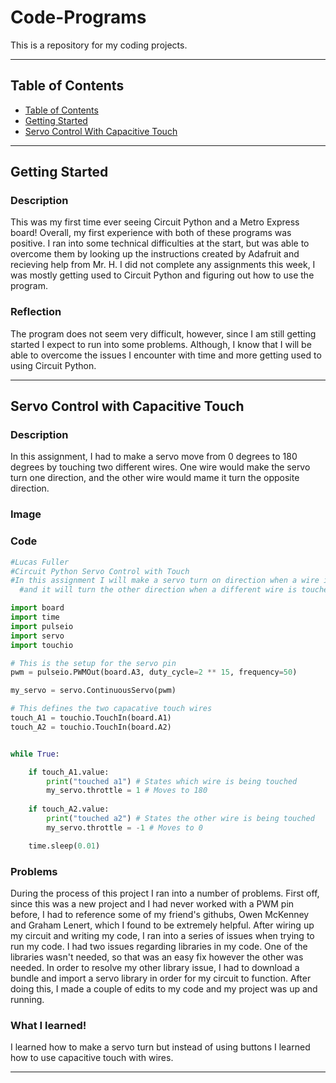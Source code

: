 # Code-Programs
This is a repository for my coding projects.

---
## Table of Contents 
* [Table of Contents](#Table-of-Contents)
* [Getting Started](#Getting-Started)
* [Servo Control With Capacitive Touch](#Servo-Control-With-Capacitive-Touch)

---

## Getting Started

### Description

This was my first time ever seeing Circuit Python and a Metro Express board! Overall, my first experience with both of these programs was positive. I ran into some technical difficulties at the start, but was able to overcome them by looking up the instructions created by Adafruit and recieving help from Mr. H. I did not complete any assignments this week, I was mostly getting used to Circuit Python and figuring out how to use the program.

### Reflection

The program does not seem very difficult, however, since I am still getting started I expect to run into some problems. Although, I know that I will be able to overcome the issues I encounter with time and more getting used to using Circuit Python.

---

## Servo Control with Capacitive Touch

### Description

In this assignment, I had to make a servo move from 0 degrees to 180 degrees by touching two different wires. One wire would make the servo turn one direction, and the other wire would mame it turn the opposite direction. 

### Image

### Code
```python
#Lucas Fuller
#Circuit Python Servo Control with Touch
#In this assignment I will make a servo turn on direction when a wire is touched,
  #and it will turn the other direction when a different wire is touched.

import board
import time
import pulseio
import servo
import touchio

# This is the setup for the servo pin
pwm = pulseio.PWMOut(board.A3, duty_cycle=2 ** 15, frequency=50)

my_servo = servo.ContinuousServo(pwm)

# This defines the two capacative touch wires
touch_A1 = touchio.TouchIn(board.A1)
touch_A2 = touchio.TouchIn(board.A2)


while True:

    if touch_A1.value:
        print("touched a1") # States which wire is being touched
        my_servo.throttle = 1 # Moves to 180
        
    if touch_A2.value:
        print("touched a2") # States the other wire is being touched
        my_servo.throttle = -1 # Moves to 0

    time.sleep(0.01)
```
### Problems

During the process of this project I ran into a number of problems. First off, since this was a new project and I had never worked with a PWM pin before, I had to reference some of my friend's githubs, Owen McKenney and Graham Lenert, which I found to be extremely helpful. After wiring up my circuit and writing my code, I ran into a series of issues when trying to run my code. I had two issues regarding libraries in my code. One of the libraries wasn't needed, so that was an easy fix however the other was needed. In order to resolve my other library issue, I had to download a bundle and import a servo library in order for my circuit to function. After doing this, I made a couple of edits to my code and my project was up and running. 

### What I learned!

I learned how to make a servo turn but instead of using buttons I learned how to use capacitive touch with wires. 

---

